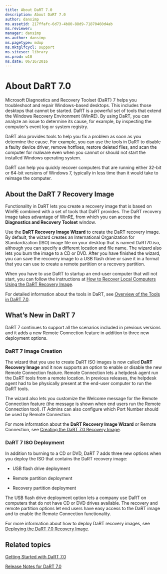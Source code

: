 ```yaml
---
title: About DaRT 7.0
description: About DaRT 7.0
author: dansimp
ms.assetid: 217ffafc-6d73-4b80-88d9-71870460d4ab
ms.reviewer: 
manager: dansimp
ms.author: dansimp
ms.pagetype: mdop
ms.mktglfcycl: support
ms.sitesec: library
ms.prod: w10
ms.date: 06/16/2016
---
```



# About DaRT 7.0


Microsoft Diagnostics and Recovery Toolset (DaRT) 7 helps you troubleshoot and repair Windows-based desktops. This includes those desktops that cannot be started. DaRT is a powerful set of tools that extend the Windows Recovery Environment (WinRE). By using DaRT, you can analyze an issue to determine its cause, for example, by inspecting the computer’s event log or system registry.

DaRT also provides tools to help you fix a problem as soon as you determine the cause. For example, you can use the tools in DaRT to disable a faulty device driver, remove hotfixes, restore deleted files, and scan the computer for malware even when you cannot or should not start the installed Windows operating system.

DaRT can help you quickly recover computers that are running either 32-bit or 64-bit versions of Windows 7, typically in less time than it would take to reimage the computer.

## About the DaRT 7 Recovery Image


Functionality in DaRT lets you create a recovery image that is based on WinRE combined with a set of tools that DaRT provides. The DaRT recovery image takes advantage of WinRE, from which you can access the **Diagnostics and Recovery Toolset** window.

Use the **DaRT Recovery Image Wizard** to create the DaRT recovery image. By default, the wizard creates an International Organization for Standardization (ISO) image file on your desktop that is named DaRT70.iso, although you can specify a different location and file name. The wizard also lets you burn the image to a CD or DVD. After you have finished the wizard, you can save the recovery image to a USB flash drive or save it in a format that you can use to create a remote partition or a recovery partition.

When you have to use DaRT to startup an end-user computer that will not start, you can follow the instructions at [How to Recover Local Computers Using the DaRT Recovery Image](how-to-recover-local-computers-using-the-dart-recovery-image-dart-7.md).

For detailed information about the tools in DaRT, see [Overview of the Tools in DaRT 7.0](overview-of-the-tools-in-dart-70-new-ia.md).

## <a href="" id="what-s-new-in-dart-7"></a>What’s New in DaRT 7


DaRT 7 continues to support all the scenarios included in previous versions and it adds a new Remote Connection feature in addition to three new deployment options.

### DaRT 7 Image Creation

The wizard that you use to create DaRT ISO images is now called **DaRT Recovery Image** and it now supports an option to enable or disable the new Remote Connection feature. Remote Connection lets a helpdesk agent run the DaRT tools from a remote location. In previous releases, the helpdesk agent had to be physically present at the end-user computer to run the DaRT tools.

The wizard also lets you customize the Welcome message for the Remote Connection feature (the message is shown when end users run the Remote Connection tool). IT Admins can also configure which Port Number should be used by Remote Connection.

For more information about the **DaRT Recovery Image Wizard** or Remote Connection, see [Creating the DaRT 7.0 Recovery Image](creating-the-dart-70-recovery-image-dart-7.md).

### DaRT 7 ISO Deployment

In addition to burning to a CD or DVD, DaRT 7 adds three new options when you deploy the ISO that contains the DaRT recovery image:

-   USB flash drive deployment

-   Remote partition deployment

-   Recovery partition deployment

The USB flash drive deployment option lets a company use DaRT on computers that do not have CD or DVD drives available. The recovery and remote partition options let end users have easy access to the DaRT image and to enable the Remote Connection functionality.

For more information about how to deploy DaRT recovery images, see [Deploying the DaRT 7.0 Recovery Image](deploying-the-dart-70-recovery-image-dart-7.md).

## Related topics


[Getting Started with DaRT 7.0](getting-started-with-dart-70-new-ia.md)

[Release Notes for DaRT 7.0](release-notes-for-dart-70-new-ia.md)

 

 





